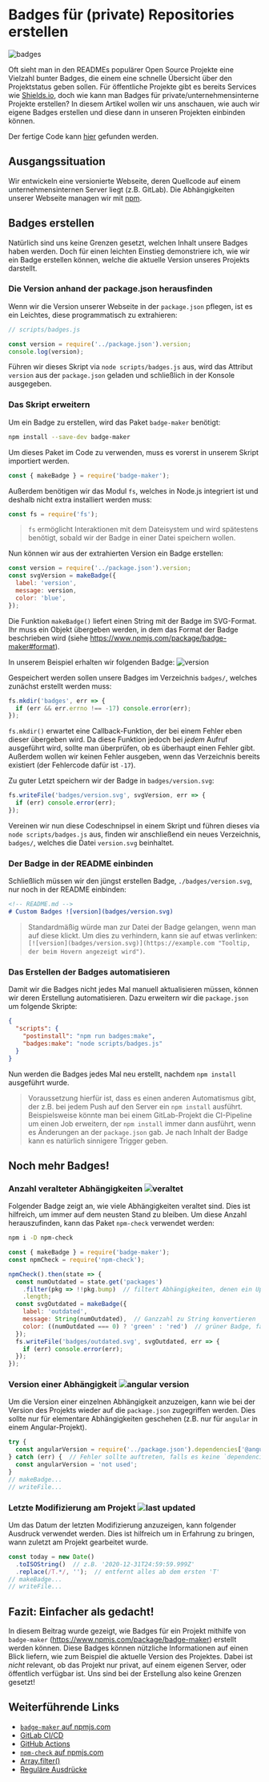 # Badges für (private) Repositories erstellen
![badges](assets/badges_1.png)

Oft sieht man in den READMEs populärer Open Source Projekte eine Vielzahl bunter Badges, die einem eine schnelle Übersicht über den Projektstatus geben sollen. Für öffentliche Projekte gibt es bereits Services wie [Shields.io](https://shields.io/), doch wie kann man Badges für private/unternehmensinterne Projekte erstellen?
In diesem Artikel wollen wir uns anschauen, wie auch wir eigene Badges erstellen und diese dann in unseren Projekten einbinden können.

Der fertige Code kann [hier](https://github.com/MalteHei/custom-badges) gefunden werden.


## Ausgangssituation
Wir entwickeln eine versionierte Webseite, deren Quellcode auf einem unternehmensinternen Server liegt (z.B. GitLab). Die Abhängigkeiten unserer Webseite managen wir mit [npm](https://www.npmjs.com/).

## Badges erstellen
Natürlich sind uns keine Grenzen gesetzt, welchen Inhalt unsere Badges haben werden. Doch für einen leichten Einstieg demonstriere ich, wie wir ein Badge erstellen können, welche die aktuelle Version unseres Projekts darstellt.

### Die Version anhand der package.json herausfinden
Wenn wir die Version unserer Webseite in der `package.json` pflegen, ist es ein Leichtes, diese programmatisch zu extrahieren:
```js
// scripts/badges.js

const version = require('../package.json').version;
console.log(version);
```
Führen wir dieses Skript via `node scripts/badges.js` aus, wird das Attribut `version` aus der `package.json` geladen und schließlich in der Konsole ausgegeben.

### Das Skript erweitern
Um ein Badge zu erstellen, wird das Paket `badge-maker` benötigt:
```bash
npm install --save-dev badge-maker
```

Um dieses Paket im Code zu verwenden, muss es vorerst in unserem Skript importiert werden.
```js
const { makeBadge } = require('badge-maker');
```

Außerdem benötigen wir das Modul `fs`, welches in Node.js integriert ist und deshalb nicht extra installiert werden muss:
```js
const fs = require('fs');
```
>`fs` ermöglicht Interaktionen mit dem Dateisystem und wird spätestens benötigt, sobald wir der Badge in einer Datei speichern wollen.

Nun können wir aus der extrahierten Version ein Badge erstellen:
```js
const version = require('../package.json').version;
const svgVersion = makeBadge({
  label: 'version',
  message: version,
  color: 'blue',
});
```
Die Funktion `makeBadge()` liefert einen String mit der Badge im SVG-Format.
Ihr muss ein Objekt übergeben werden, in dem das Format der Badge beschrieben wird (siehe https://www.npmjs.com/package/badge-maker#format).

In unserem Beispiel erhalten wir folgenden Badge: ![version](assets/badges/version.svg)

Gespeichert werden sollen unsere Badges im Verzeichnis `badges/`, welches zunächst erstellt werden muss:
```js
fs.mkdir('badges', err => {
  if (err && err.errno !== -17) console.error(err);
});
```
`fs.mkdir()` erwartet eine Callback-Funktion, der bei einem Fehler eben dieser übergeben wird.
Da diese Funktion jedoch bei _jedem_ Aufruf ausgeführt wird, sollte man überprüfen, ob es überhaupt einen Fehler gibt.
Außerdem wollen wir keinen Fehler ausgeben, wenn das Verzeichnis bereits existiert (der Fehlercode dafür ist `-17`).

Zu guter Letzt speichern wir der Badge in `badges/version.svg`:
```js
fs.writeFile('badges/version.svg', svgVersion, err => {
  if (err) console.error(err);
});
```
Vereinen wir nun diese Codeschnipsel in einem Skript und führen dieses via `node scripts/badges.js` aus, finden wir anschließend ein neues Verzeichnis, `badges/`, welches die Datei `version.svg` beinhaltet.

### Der Badge in der README einbinden
Schließlich müssen wir den jüngst erstellen Badge, `./badges/version.svg`, nur noch in der README einbinden:
```md
<!-- README.md -->
# Custom Badges ![version](badges/version.svg)
```
>Standardmäßig würde man zur Datei der Badge gelangen, wenn man auf diese klickt. Um dies zu verhindern, kann sie auf etwas verlinken: `[![version](badges/version.svg)](https://example.com "Tooltip, der beim Hovern angezeigt wird")`.

### Das Erstellen der Badges automatisieren
Damit wir die Badges nicht jedes Mal manuell aktualisieren müssen, können wir deren Erstellung automatisieren. Dazu erweitern wir die `package.json` um folgende Skripte:
```json
{
  "scripts": {
    "postinstall": "npm run badges:make",
    "badges:make": "node scripts/badges.js"
  }
}
```
Nun werden die Badges jedes Mal neu erstellt, nachdem `npm install` ausgeführt wurde.
>Voraussetzung hierfür ist, dass es einen anderen Automatismus gibt, der z.B. bei jedem Push auf den Server ein `npm install` ausführt.
>Beispielsweise könnte man bei einem GitLab-Projekt die CI-Pipeline um einen Job erweitern, der `npm install` immer dann ausführt, wenn es Änderungen an der `package.json` gab.
>Je nach Inhalt der Badge kann es natürlich sinnigere Trigger geben.

## Noch mehr Badges!
### Anzahl veralteter Abhängigkeiten ![veraltet](assets/badges/outdated.svg)
Folgender Badge zeigt an, wie viele Abhängigkeiten veraltet sind. Dies ist hilfreich, um immer auf dem neusten Stand zu bleiben. Um diese Anzahl herauszufinden, kann das Paket `npm-check` verwendet werden:
```bash
npm i -D npm-check
```
```js
const { makeBadge } = require('badge-maker');
const npmCheck = require('npm-check');

npmCheck().then(state => {
  const numOutdated = state.get('packages')
    .filter(pkg => !!pkg.bump)  // filtert Abhängigkeiten, denen ein Update (`bump`) zur Verfügung steht
    .length;
  const svgOutdated = makeBadge({
    label: 'outdated',
    message: String(numOutdated),  // Ganzzahl zu String konvertieren
    color: ((numOutdated === 0) ? 'green' : 'red')  // grüner Badge, falls 0 veraltet sind, andernfalls rot
  });
  fs.writeFile('badges/outdated.svg', svgOutdated, err => {
    if (err) console.error(err);
  });
});
```

### Version einer Abhängigkeit ![angular version](assets/badges/version_angular.svg)
Um die Version einer einzelnen Abhängigkeit anzuzeigen, kann wie bei der Version des Projekts wieder auf die `package.json` zugegriffen werden. Dies sollte nur für elementare Abhängigkeiten geschehen (z.B. nur für `angular` in einem Angular-Projekt).
```js
try {
  const angularVersion = require('../package.json').dependencies['@angular/core'];
} catch (err) {  // Fehler sollte auftreten, falls es keine `dependencies` gibt oder '@angular/core' keine Abhängigkeit ist
  const angularVersion = 'not used';
}
// makeBadge...
// writeFile...
```

### Letzte Modifizierung am Projekt ![last updated](assets/badges/last_updated.svg)
Um das Datum der letzten Modifizierung anzuzeigen, kann folgender Ausdruck verwendet werden. Dies ist hilfreich um in Erfahrung zu bringen, wann zuletzt am Projekt gearbeitet wurde.
```js
const today = new Date()
  .toISOString()  // z.B. '2020-12-31T24:59:59.999Z'
  .replace(/T.*/, '');  // entfernt alles ab dem ersten 'T'
// makeBadge...
// writeFile...
```


## Fazit: Einfacher als gedacht!
In diesem Beitrag wurde gezeigt, wie Badges für ein Projekt mithilfe von `badge-maker` (https://www.npmjs.com/package/badge-maker) erstellt werden können. Diese Badges können nützliche Informationen auf einen Blick liefern, wie zum Beispiel die aktuelle Version des Projektes. Dabei ist _nicht_ relevant, ob das Projekt nur privat, auf einem eigenen Server, oder öffentlich verfügbar ist. Uns sind bei der Erstellung also keine Grenzen gesetzt!


## Weiterführende Links
- [`badge-maker` auf npmjs.com](https://www.npmjs.com/package/badge-maker)
- [GitLab CI/CD](https://docs.gitlab.com/ee/ci/yaml/)
- [GitHub Actions](https://docs.github.com/en/free-pro-team@latest/actions)
- [`npm-check` auf npmjs.com](https://www.npmjs.com/package/npm-check)
- [Array.filter()](https://www.youtube.com/watch?v=qmnH5MT_luk)
- [Reguläre Ausdrücke](https://www.youtube.com/watch?v=7DG3kCDx53c&list=PLRqwX-V7Uu6YEypLuls7iidwHMdCM6o2w)
